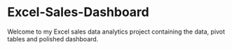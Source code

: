 # Excel-Sales-Dashboard
Welcome to my Excel sales data analytics project containing the data, pivot tables and polished dashboard.
